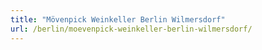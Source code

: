 ```yaml
---
title: "Mövenpick Weinkeller Berlin Wilmersdorf"
url: /berlin/moevenpick-weinkeller-berlin-wilmersdorf/
---
```


